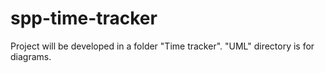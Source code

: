 # spp-time-tracker
Project will be developed in a folder "Time tracker".
"UML" directory is for diagrams.
